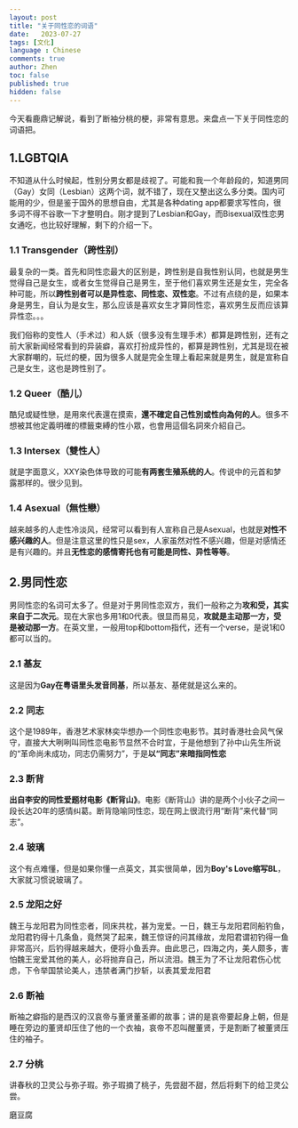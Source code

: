 ```yaml
---
layout: post
title: "关于同性恋的词语"
date:   2023-07-27
tags: [文化]
language : Chinese
comments: true
author: Zhen
toc: false
published: true
hidden: false
---
```

今天看鹿鼎记解说，看到了断袖分桃的梗，非常有意思。来盘点一下关于同性恋的词语把。

## 1.LGBTQIA
不知道从什么时候起，性别分男女都是歧视了。可能和我一个年龄段的，知道男同（Gay）女同（Lesbian）这两个词，就不错了，现在又整出这么多分类。国内可能用的少，但是鉴于国外的思想自由，尤其是各种dating app都要求写性向，很多词不得不谷歌一下才整明白。刚才提到了Lesbian和Gay，而Bisexual双性恋男女通吃，也比较好理解，剩下的介绍一下。

### 1.1 Transgender（跨性别）
最复杂的一类。首先和同性恋最大的区别是，跨性别是自我性别认同，也就是男生觉得自己是女生，或者女生觉得自己是男生，至于他们喜欢男生还是女生，完全各种可能，所以**跨性别者可以是异性恋、同性恋、双性恋**。不过有点绕的是，如果本身是男生，自认为是女生，那么应该是喜欢女生才算同性恋，喜欢男生反而应该算异性恋。。。

我们俗称的变性人（手术过）和人妖（很多没有生理手术）都算是跨性别，还有之前大家新闻经常看到的异装癖，喜欢打扮成异性的，都算是跨性别，尤其是现在被大家群嘲的，玩烂的梗，因为很多人就是完全生理上看起来就是男生，就是宣称自己是女生，这也是跨性别了。

### 1.2 Queer（酷儿）
酷兒或疑性戀，是用來代表還在摸索，**還不確定自己性別或性向為何的人**。很多不想被其他定義明確的標籤束縛的性小眾，也會用這個名詞來介紹自己。

### 1.3 Intersex（雙性人）
就是字面意义，XXY染色体导致的可能**有两套生殖系统的人**。传说中的元首和梦露那样的。很少见到。

### 1.4 Asexual（無性戀）
越来越多的人走性冷淡风，经常可以看到有人宣称自己是Asexual，也就是**对性不感兴趣的人**。但是注意这里的性只是sex，人家虽然对性不感兴趣，但是对感情还是有兴趣的。并且**无性恋的感情寄托也有可能是同性、异性等等**。

## 2.男同性恋
男同性恋的名词可太多了。但是对于男同性恋双方，我们一般称之为**攻和受，其实来自于二次元**。现在大家也多用1和0代表。很显而易见，**攻就是主动那一方，受是被动那一方**。在英文里，一般用top和bottom指代，还有一个verse，是说1和0都可以当的。

### 2.1 基友
这是因为**Gay在粤语里头发音同基**，所以基友、基佬就是这么来的。

### 2.2 同志
这个是1989年，香港艺术家林奕华想办一个同性恋电影节。其时香港社会风气保守，直接大大咧咧叫同性恋电影节显然不合时宜，于是他想到了孙中山先生所说的“革命尚未成功，同志仍需努力”，于是**以“同志”来暗指同性恋**

### 2.3 断背
**出自李安的同性爱题材电影《断背山》**。电影《断背山》讲的是两个小伙子之间一段长达20年的感情纠葛。断背隐喻同性恋，现在网上很流行用“断背”来代替“同志”。

### 2.4 玻璃
这个有点难懂，但是如果你懂一点英文，其实很简单，因为**Boy's Love缩写BL**，大家就习惯说玻璃了。

### 2.5 龙阳之好
魏王与龙阳君为同性恋者，同床共枕，甚为宠爱。一日，魏王与龙阳君同船钓鱼，龙阳君钓得十几条鱼，竟然哭了起来，魏王惊讶的问其缘故，龙阳君谓初钓得一鱼非常高兴，后钓得越来越大，便将小鱼丢弃。由此思己，四海之内，美人颇多，害怕魏王宠爱其他的美人，必将抛弃自己，所以流泪。魏王为了不让龙阳君伤心忧虑，下令举国禁论美人，违禁者满门抄斩，以表其爱龙阳君

### 2.6 断袖
断袖之癖指的是西汉的汉哀帝与董贤董圣卿的故事；讲的是哀帝要起身上朝，但是睡在旁边的董贤却压住了他的一个衣袖，哀帝不忍叫醒董贤，于是割断了被董贤压住的袖子。

### 2.7 分桃
讲春秋的卫灵公与弥子瑕。弥子瑕摘了桃子，先尝甜不甜，然后将剩下的给卫灵公尝。



磨豆腐
<!--stackedit_data:
eyJoaXN0b3J5IjpbNDUwNDA5NzE5LC0xODU2OTUzMDA0LC01ND
A3NTYyNzUsOTg0OTM3MDUwLDE0NzEzMDIzNSwtODkzNTc1ODk2
XX0=
-->